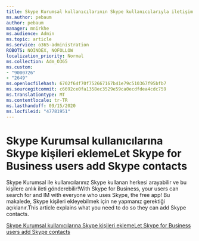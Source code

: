 ```yaml
---
title: Skype Kurumsal kullanıcılarının Skype kullanıcılarıyla iletişim kurmasına nasıl izin veririm?
ms.author: pebaum
author: pebaum
manager: mnirkhe
ms.audience: Admin
ms.topic: article
ms.service: o365-administration
ROBOTS: NOINDEX, NOFOLLOW
localization_priority: Normal
ms.collection: Adm_O365
ms.custom:
- "9000726"
- "2649"
ms.openlocfilehash: 6702f64f70f752667167b41e79c510367f95bfb7
ms.sourcegitcommit: c6692ce0fa1358ec3529e59ca0ecdfdea4cdc759
ms.translationtype: MT
ms.contentlocale: tr-TR
ms.lasthandoff: 09/15/2020
ms.locfileid: "47781951"
---
```

# <a name="let-skype-for-business-users-add-skype-contacts"></a><span data-ttu-id="4f642-102">Skype Kurumsal kullanıcılarına Skype kişileri ekleme</span><span class="sxs-lookup"><span data-stu-id="4f642-102">Let Skype for Business users add Skype contacts</span></span>

<span data-ttu-id="4f642-103">Skype Kurumsal ile kullanıcılarınız Skype kullanan herkesi arayabilir ve bu kişilere anlık ileti gönderebilir!</span><span class="sxs-lookup"><span data-stu-id="4f642-103">With Skype for Business, your users can search for and IM with everyone who uses Skype, the free app!</span></span> <span data-ttu-id="4f642-104">Bu makalede, Skype kişileri ekleyebilmek için ne yapmanız gerektiği açıklanır.</span><span class="sxs-lookup"><span data-stu-id="4f642-104">This article explains what you need to do so they can add Skype contacts.</span></span>

[<span data-ttu-id="4f642-105">Skype Kurumsal kullanıcılarına Skype kişileri ekleme</span><span class="sxs-lookup"><span data-stu-id="4f642-105">Let Skype for Business users add Skype contacts</span></span>](https://docs.microsoft.com/skypeforbusiness/set-up-skype-for-business-online/let-skype-for-business-users-add-skype-contacts)